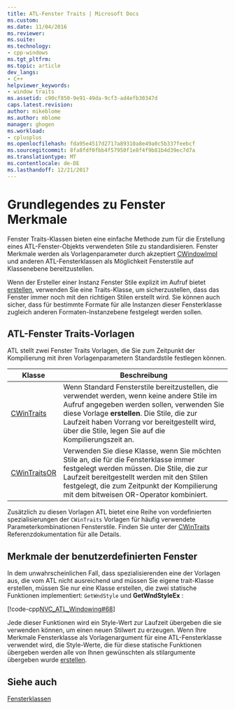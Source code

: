 ```yaml
---
title: ATL-Fenster Traits | Microsoft Docs
ms.custom: 
ms.date: 11/04/2016
ms.reviewer: 
ms.suite: 
ms.technology:
- cpp-windows
ms.tgt_pltfrm: 
ms.topic: article
dev_langs:
- C++
helpviewer_keywords:
- window traits
ms.assetid: c90cf850-9e91-49da-9cf3-ad4efb30347d
caps.latest.revision: 
author: mikeblome
ms.author: mblome
manager: ghogen
ms.workload:
- cplusplus
ms.openlocfilehash: fda95e4517d2717a89310a8e49a0c5b337feebcf
ms.sourcegitcommit: 8fa8fdf0fbb4f57950f1e8f4f9b81b4d39ec7d7a
ms.translationtype: MT
ms.contentlocale: de-DE
ms.lasthandoff: 12/21/2017
---
```

# <a name="understanding-window-traits"></a>Grundlegendes zu Fenster Merkmale
Fenster Traits-Klassen bieten eine einfache Methode zum für die Erstellung eines ATL-Fenster-Objekts verwendeten Stile zu standardisieren. Fenster Merkmale werden als Vorlagenparameter durch akzeptiert [CWindowImpl](../atl/reference/cwindowimpl-class.md) und anderen ATL-Fensterklassen als Möglichkeit Fensterstile auf Klassenebene bereitzustellen.  
  
 Wenn der Ersteller einer Instanz Fenster Stile explizit im Aufruf bietet [erstellen](../atl/reference/cwindowimpl-class.md#create), verwenden Sie eine Traits-Klasse, um sicherzustellen, dass das Fenster immer noch mit den richtigen Stilen erstellt wird. Sie können auch sicher, dass für bestimmte Formate für alle Instanzen dieser Fensterklasse zugleich anderen Formaten-Instanzebene festgelegt werden sollen.  
  
## <a name="atl-window-traits-templates"></a>ATL-Fenster Traits-Vorlagen  
 ATL stellt zwei Fenster Traits Vorlagen, die Sie zum Zeitpunkt der Kompilierung mit ihren Vorlagenparametern Standardstile festlegen können.  
  
|Klasse|Beschreibung|  
|-----------|-----------------|  
|[CWinTraits](../atl/reference/cwintraits-class.md)|Wenn Standard Fensterstile bereitzustellen, die verwendet werden, wenn keine andere Stile im Aufruf angegeben werden sollen, verwenden Sie diese Vorlage **erstellen**. Die Stile, die zur Laufzeit haben Vorrang vor bereitgestellt wird, über die Stile, legen Sie auf die Kompilierungszeit an.|  
|[CWinTraitsOR](../atl/reference/cwintraitsor-class.md)|Verwenden Sie diese Klasse, wenn Sie möchten Stile an, die für die Fensterklasse immer festgelegt werden müssen. Die Stile, die zur Laufzeit bereitgestellt werden mit den Stilen festgelegt, die zum Zeitpunkt der Kompilierung mit dem bitweisen OR-Operator kombiniert.|  
  
 Zusätzlich zu diesen Vorlagen ATL bietet eine Reihe von vordefinierten spezialisierungen der `CWinTraits` Vorlagen für häufig verwendete Parameterkombinationen Fensterstile. Finden Sie unter der [CWinTraits](../atl/reference/cwintraits-class.md) Referenzdokumentation für alle Details.  
  
## <a name="custom-window-traits"></a>Merkmale der benutzerdefinierten Fenster  
 In dem unwahrscheinlichen Fall, dass spezialisierenden eine der Vorlagen aus, die vom ATL nicht ausreichend und müssen Sie eigene trait-Klasse erstellen, müssen Sie nur eine Klasse erstellen, die zwei statische Funktionen implementiert: `GetWndStyle` und **GetWndStyleEx** :  
  
 [!code-cpp[NVC_ATL_Windowing#68](../atl/codesnippet/cpp/understanding-window-traits_1.h)]  
  
 Jede dieser Funktionen wird ein Style-Wert zur Laufzeit übergeben die sie verwenden können, um einen neuen Stilwert zu erzeugen. Wenn Ihre Merkmale Fensterklasse als Vorlagenargument für eine ATL-Fensterklasse verwendet wird, die Style-Werte, die für diese statische Funktionen übergeben werden alle von Ihnen gewünschten als stilargumente übergeben wurde [erstellen](../atl/reference/cwindowimpl-class.md#create).  
  
## <a name="see-also"></a>Siehe auch  
 [Fensterklassen](../atl/atl-window-classes.md)

